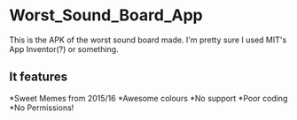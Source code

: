 # Worst_Sound_Board_App

This is the APK of the worst sound board made. I'm pretty sure I used MIT's App Inventor(?) or something.

## It features
*Sweet Memes from 2015/16
*Awesome colours
*No support
*Poor coding
*No Permissions!